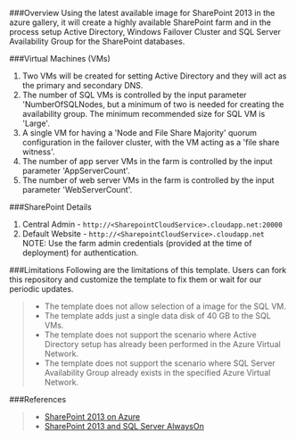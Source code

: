 ###Overview
Using the latest available image for SharePoint 2013 in the azure gallery, it will create a highly available SharePoint farm and in the process setup Active Directory, Windows Failover Cluster and SQL Server Availability Group for the SharePoint databases.

###Virtual Machines (VMs)

1. Two VMs will be created for setting Active Directory and they will act as the primary and secondary DNS. 
2. The number of SQL VMs is controlled by the input parameter 'NumberOfSQLNodes, but a minimum of two is needed for creating the availability group. The minimum recommended size for SQL VM is 'Large'.
3. A single VM for having a 'Node and File Share Majority' quorum configuration in the failover cluster, with the VM acting as a 'file share witness'.
4. The number of app server VMs in the farm is controlled by the input parameter 'AppServerCount'.
5. The number of web server VMs in the farm is controlled by the input parameter 'WebServerCount'.

###SharePoint Details

1. Central Admin - `http://<SharepointCloudService>.cloudapp.net:20000`
2. Default Website - `http://<SharepointCloudService>.cloudapp.net`
NOTE: Use the farm admin credentials (provided at the time of deployment) for authentication.

###Limitations
Following are the limitations of this template. Users can fork this repository and customize the template to fix them or wait for our periodic updates.
> - The template does not allow selection of a image for the SQL VM.
> - The template adds just a single data disk of 40 GB to the SQL VMs.
> - The template does not support the scenario where Active Directory setup has already been performed in the Azure Virtual Network.
> - The template does not support the scenario where SQL Server Availability Group already exists in the specified Azure Virtual Network.

###References
> - [SharePoint 2013 on Azure](http://msdn.microsoft.com/en-us/library/dn275958.aspx)
> - [SharePoint 2013 and SQL Server AlwaysOn](http://blogs.msdn.com/b/sambetts/archive/2013/04/24/sharepoint-2013-and-sql-server-alwayson-high-availability-sharepoint.aspx)

